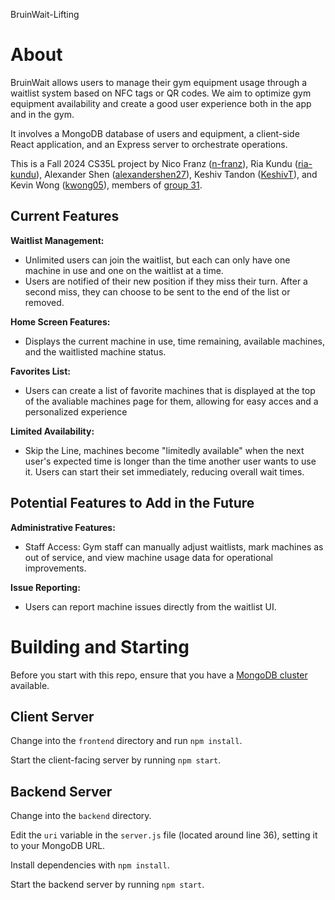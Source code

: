 BruinWait-Lifting
# About
BruinWait allows users to manage their gym equipment usage through a waitlist system based on NFC tags or QR codes. We aim to optimize gym equipment availability and create a good user experience both in the app and in the gym.

It involves a MongoDB database of users and equipment, a client-side React application, and an Express server to orchestrate operations.

This is a Fall 2024 CS35L project by Nico Franz ([n-franz](https://github.com/n-franz)), Ria Kundu ([ria-kundu](https://github.com/ria-kundu)), Alexander Shen ([alexandershen27](https://github.com/alexandershen27)), Keshiv Tandon ([KeshivT](https://github.com/KeshivT)), and Kevin Wong ([kwong05](https://github.com/kwong05)), members of [group 31](https://docs.google.com/spreadsheets/d/197j2UxHFPtvOMseaxZuWUV0CE0oJPkdMcMjlUsVwgwI/edit?gid=1172905667#gid=1172905667&range=B176:B181).

## Current Features
**Waitlist Management:**
- Unlimited users can join the waitlist, but each can only have one machine in use and one on the waitlist at a time.
- Users are notified of their new position if they miss their turn. After a second miss, they can choose to be sent to the end of the list or removed.

**Home Screen Features:**
- Displays the current machine in use, time remaining, available machines, and the waitlisted machine status.

**Favorites List:** 
- Users can create a list of favorite machines that is displayed at the top of the avaliable machines page for them, allowing for easy acces and a personalized experience

**Limited Availability:**
- Skip the Line, machines become "limitedly available" when the next user's expected time is longer than the time another user wants to use it. Users can start their set immediately, reducing overall wait times.

## Potential Features to Add in the Future
**Administrative Features:**
- Staff Access: Gym staff can manually adjust waitlists, mark machines as out of service, and view machine usage data for operational improvements.

**Issue Reporting:**
- Users can report machine issues directly from the waitlist UI.

# Building and Starting
Before you start with this repo, ensure that you have a [MongoDB cluster](https://www.mongodb.com/) available.

## Client Server
Change into the ```frontend``` directory and run ```npm install```.

Start the client-facing server by running
```npm start```.

## Backend Server
Change into the ```backend``` directory.

Edit the ```uri``` variable in the ```server.js``` file (located around line 36), setting it to your MongoDB URL.

Install dependencies with ```npm install```.

Start the backend server by running
```npm start```.
